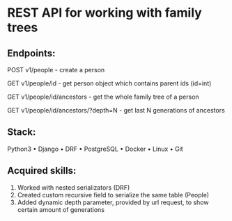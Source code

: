 # REST API for working with family trees

## Endpoints:

POST v1/people - create a person

GET v1/people/id - get person object which contains parent ids (id=int)
  
GET v1/people/id/ancestors - get the whole family tree of a person
  
GET v1/people/id/ancestors/?depth=N - get last N generations of ancestors

## Stack:

Python3
• Django
• DRF
• PostgreSQL
• Docker
• Linux
• Git

## Acquired skills: 
1. Worked with nested serializators (DRF)
2. Created custom recursive field to serialize the same table (People)
3. Added dynamic depth parameter, provided by url request, to show certain amount of generations
